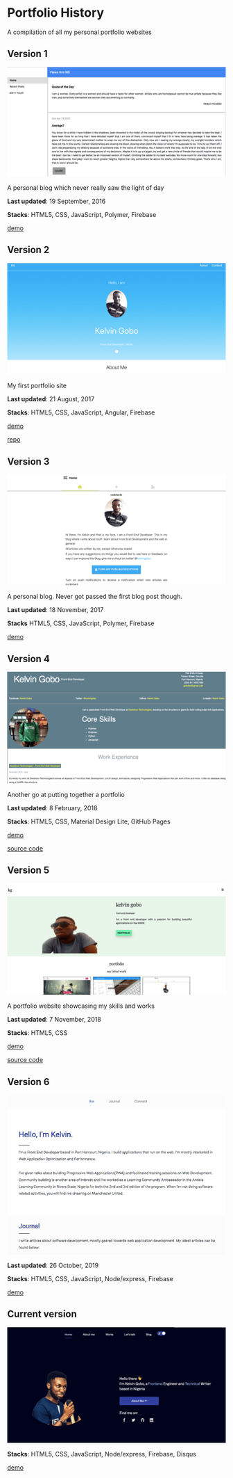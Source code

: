 # Portfolio History

A compilation of all my personal portfolio websites

## Version 1

![Screenshot of version 1](images/v1.png)

A personal blog which never really saw the light of day

**Last updated**: 19 September, 2016

**Stacks**: HTML5, CSS, JavaScript, Polymer, Firebase

[demo](https://deversespeakspolymer-70f89.web.app/)

## Version 2

![Screenshot of version 2](images/v2.png)

My first portfolio site

**Last updated**: 21 August, 2017

**Stacks**: HTML5, CSS, JavaScript, Angular, Firebase

[demo](https://kelvingobo-9b5de.web.app/)

[repo](https://github.com/slightlynerd/kelvin-gobo)

## Version 3

![Screenshot of version 2](images/v3.png)

A personal blog. Never got passed the first blog post though.

**Last updated**: 18 November, 2017

**Stacks** HTML5, CSS, JavaScript, Polymer, Firebase

[demo](https://codehacksdottk.web.app/)

## Version 4

![Screenshot of version 2](images/v4.png)

Another go at putting together a portfolio

**Last updated**: 8 February, 2018

**Stacks**: HTML5, CSS, Material Design Lite, GitHub Pages

[demo](https://slightlynerd.github.io/mdl-portfolio/) 

[source code](https://github.com/slightlynerd/mdl-portfolio)

## Version 5

![Screenshot of version 2](images/v5.png)

A portfolio website showcasing my skills and works

**Last updated**: 7 November, 2018

**Stacks**: HTML5, CSS

[demo](https://slightlynerd.github.io/portfolio/index.html)

[source code](https://github.com/slightlynerd/portfolio)

## Version 6

![Screenshot of version 2](images/v6.png)

**Last updated**: 26 October, 2019

**Stacks**: HTML5, CSS, JavaScript, Node/express, Firebase

[demo](https://web.archive.org/web/20191026210322/http://www.slightlynerd.com/)

## Current version

![Screenshot of version 2](images/v7.png)

**Stacks**: HTML5, CSS, JavaScript, Node/express, Firebase, Disqus

[demo](http://www.slightlynerd.com/)
